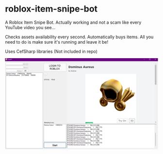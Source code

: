 # roblox-item-snipe-bot
A Roblox Item Snipe Bot. Actually working and not a scam like every YouTube video you see... 

Checks assets availability every second. 
Automatically buys items. 
All you need to do is make sure it's running and leave it be!

Uses CefSharp libraries (Not included in repo)

![Bot](shot.png)


